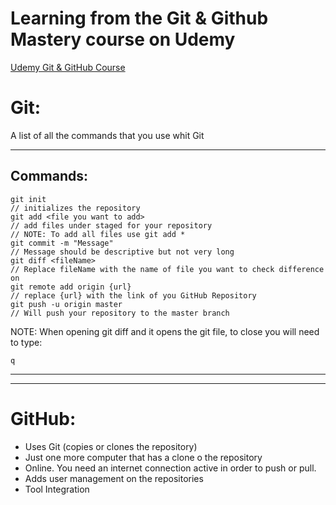 # Learning from the Git & Github Mastery course on Udemy

[Udemy Git & GitHub Course](https://udemy.com/course/git-and-github-masterclass)

# Git:

A list of all the commands that you use whit Git
* * *
## Commands:

    git init
    // initializes the repository
    git add <file you want to add>
    // add files under staged for your repository
    // NOTE: To add all files use git add *
    git commit -m "Message"
    // Message should be descriptive but not very long
    git diff <fileName>
    // Replace fileName with the name of file you want to check difference on
    git remote add origin {url}
    // replace {url} with the link of you GitHub Repository
    git push -u origin master
    // Will push your repository to the master branch


NOTE:
  When opening git diff and it opens the git file, to close you will need to type:


    q


* * *
* * *


# GitHub:
  
* Uses Git (copies or clones the repository)
* Just one more computer that has a clone o the repository
* Online. You need an internet connection active in order to push or pull.
* Adds user management on the repositories
* Tool Integration

